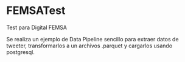 # FEMSATest
Test para Digital FEMSA

Se realiza un ejemplo de Data Pipeline sencillo para extraer datos de tweeter, transformarlos a un archivos .parquet y cargarlos usando postgresql.
